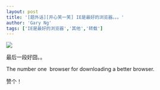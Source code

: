 ```yaml
---
layout: post
title: '[题外话][开心笑一笑] IE是最好的浏览器。。。'
author: 'Gary Ng'
tags: ['IE是最好的浏览器','其他','转载']
---
```


[![](http://3.bp.blogspot.com/-HhT0XDRiQEw/TsIkBxsQwBI/AAAAAAAAAxY/w9bXYNSefU4/s1600/iebestbrowser.png)](http://3.bp.blogspot.com/-HhT0XDRiQEw/TsIkBxsQwBI/AAAAAAAAAxY/w9bXYNSefU4/s1600/iebestbrowser.png)
  
  
 最后一段好囧。。  
  
 The number one  browser for downloading a better browser.  
  
  
 赞个！
